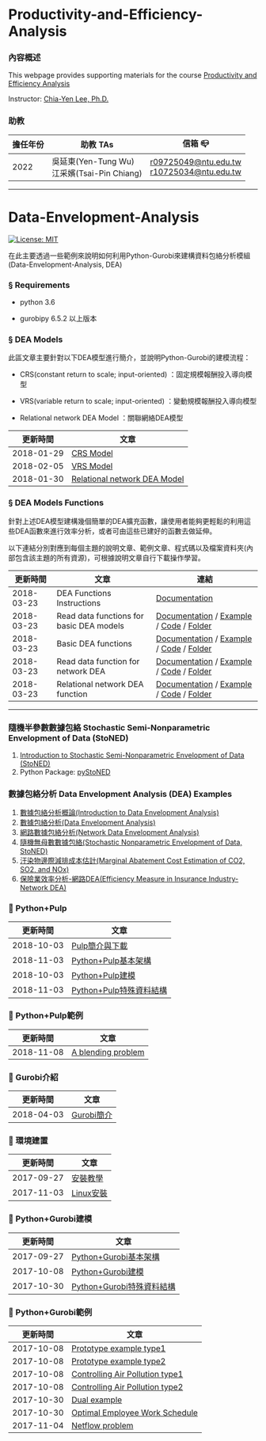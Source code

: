 # Productivity-and-Efficiency-Analysis
### **內容概述**

This webpage provides supporting materials for the course [Productivity and Efficiency Analysis](https://nol.ntu.edu.tw/nol/coursesearch/print_table.php?course_id=725%20U3680&class=&dpt_code=7050&ser_no=41440&semester=110-2&lang=CH)

Instructor: [Chia-Yen Lee, Ph.D.](http://polab.im.ntu.edu.tw/Bio.html)


### **助教**

|擔任年份|助教 TAs|信箱 :mailbox_closed:|
|----|----|----|
|2022|吳延東(Yen-Tung Wu)<br>江采嬪(Tsai-Pin Chiang)|r09725049@ntu.edu.tw<br>r10725034@ntu.edu.tw

----------------------------------------
# Data-Envelopment-Analysis
[![License: MIT](https://img.shields.io/badge/License-MIT-blue.svg)](https://opensource.org/licenses/MIT)<br>

在此主要透過一些範例來說明如何利用Python-Gurobi來建構資料包絡分析模組(Data-Envelopment-Analysis, DEA)

### § Requirements

- python 3.6

- gurobipy 6.5.2 以上版本

### § DEA Models
此區文章主要針對以下DEA模型進行簡介，並說明Python-Gurobi的建模流程：

- CRS(constant return to scale; input-oriented) ：固定規模報酬投入導向模型

- VRS(variable return to scale; input-oriented) ：變動規模報酬投入導向模型

- Relational network DEA Model ：關聯網絡DEA模型

|更新時間|文章|
|---|---|
|2018-01-29|[CRS Model](https://github.com/wurmen/DEA/blob/master/CRS_Model/CRS%20model.md)|
|2018-02-05|[VRS Model](https://github.com/wurmen/DEA/blob/master/VAS_Model/VRS%20model.md)|
|2018-01-30|[Relational network DEA Model](https://github.com/wurmen/DEA/blob/master/Network_DEA/network_dea.md)|

### § DEA Models Functions
針對上述DEA模型建構幾個簡單的DEA擴充函數，讓使用者能夠更輕鬆的利用這些DEA函數來進行效率分析，或者可由這些已建好的函數去做延伸。<br>

以下連結分別對應到每個主題的說明文章、範例文章、程式碼以及檔案資料夾(內部包含該主題的所有資源)，可根據說明文章自行下載操作學習。

|更新時間|文章|連結|
|---|---|---|
|2018-03-23|DEA Functions Instructions|[Documentation](https://github.com/wurmen/DEA/blob/master/Functions/user's%20guide.md)|
|2018-03-23|Read data functions for basic DEA models|[Documentation](https://github.com/wurmen/DEA/blob/master/Functions/read_data_function.md) / [Example](https://github.com/wurmen/DEA/blob/master/Functions/basic_DEA_data%26code/read_data_example.ipynb) / [Code](https://github.com/wurmen/DEA/blob/master/Functions/basic_DEA_data%26code/DEA.py) / [Folder](https://github.com/wurmen/DEA/tree/master/Functions/basic_DEA_data%26code)|
|2018-03-23|Basic DEA functions|[Documentation](https://github.com/wurmen/DEA/blob/master/Functions/basic_dea_functions.md) / [Example](https://github.com/wurmen/DEA/blob/master/Functions/basic_DEA_data%26code/basic_DEA_function.ipynb) / [Code](https://github.com/wurmen/DEA/blob/master/Functions/basic_DEA_data%26code/DEA.py) / [Folder](https://github.com/wurmen/DEA/tree/master/Functions/basic_DEA_data%26code)|
|2018-03-23|Read data function for network DEA|[Documentation](https://github.com/wurmen/DEA/blob/master/Functions/read_data_for_networkDEA.md) / [Example](https://github.com/wurmen/DEA/blob/master/Functions/network_data%26code/Read_data_for_network_DEA_function%20example.ipynb) / [Code](https://github.com/wurmen/DEA/blob/master/Functions/network_data%26code/network_function.py) / [Folder](https://github.com/wurmen/DEA/tree/master/Functions/network_data%26code)|
|2018-03-23|Relational network DEA function|[Documentation](https://github.com/wurmen/DEA/blob/master/Functions/network_DEA_function.md) / [Example](https://github.com/wurmen/DEA/blob/master/Functions/network_data%26code/Network_DEA_function_example.ipynb) / [Code](https://github.com/wurmen/DEA/blob/master/Functions/network_data%26code/network_function.py) / [Folder](https://github.com/wurmen/DEA/tree/master/Functions/network_data%26code)|
--------

### **隨機半參數數據包絡 Stochastic Semi-Nonparametric Envelopment of Data (StoNED)**
1. [Introduction to Stochastic Semi-Nonparametric Envelopment of Data (StoNED)](http://polab.im.ntu.edu.tw/Talk/2015_StoNED.pdf)
2. Python Package: [pyStoNED](https://pystoned.readthedocs.io/en/latest/)

### **數據包絡分析 Data Envelopment Analysis (DEA) Examples**
1. [數據包絡分析概論(Introduction to Data Envelopment Analysis)](https://github.com/gary60405/Data-Envelopment-Analysis-Tutorial)
2. [數據包絡分析(Data Envelopment Analysis)](https://github.com/PO-LAB/Data-Envelopment-Analysis)
3. [網路數據包絡分析(Network Data Envelopment Analysis)](https://github.com/wurmen/DEA/blob/master/Network_DEA/network_dea.md)
4. [隨機無母數數據包絡(Stochastic Nonparametric Envelopment of Data, StoNED)](https://pystoned.readthedocs.io/en/latest/#)
5. [汙染物邊際減排成本估計(Marginal Abatement Cost Estimation of CO2, SO2, and NOx)](https://github.com/JaneChien-42/DSP-Estimation-of-Pollutants)
6. [保險業效率分析-網路DEA(Efficiency Measure in Insurance Industry- Network DEA)](https://github.com/wuyentung/ORA_final_project/blob/main/Efficiency%20Measure%20in%20Insurance%20Industry%20–%20A%20Network%20DEA%20Model.md)

### :triangular_flag_on_post: Python+Pulp
|更新時間|文章|
|---|---|
|2018-10-03|[Pulp簡介與下載](https://github.com/jasonyoyo/python-pulp/blob/master/Pulp%20%E7%B0%A1%E4%BB%8B%E8%88%87%E4%B8%8B%E8%BC%89.md)|
|2018-11-03|[Python+Pulp基本架構](https://github.com/jasonyoyo/python-pulp/blob/master/Python%2BPulp%E5%9F%BA%E6%9C%AC%E6%9E%B6%E6%A7%8B.md)|
|2018-10-03|[Python+Pulp建模](https://github.com/jasonyoyo/python-pulp/blob/master/Python%2BPulp%E5%BB%BA%E6%A8%A1.md)|
|2018-11-03|[Python+Pulp特殊資料結構](https://github.com/jasonyoyo/python-pulp/blob/master/Python%2BPulp%E7%89%B9%E6%AE%8A%E8%B3%87%E6%96%99%E7%B5%90%E6%A7%8B.ipynb)|

### :triangular_flag_on_post: Python+Pulp範例
|更新時間|文章|
|-----|-----|
|2018-11-08|[A blending problem](https://github.com/jasonyoyo/python-pulp/blob/master/A%20blending%20problem.md)|

### :triangular_flag_on_post: Gurobi介紹
|更新時間|文章|
|---|---|
|2018-04-03|[Gurobi簡介](https://github.com/wurmen/Gurobi-Python/blob/master/gurobi_introduction.md)|

### :triangular_flag_on_post: 環境建置
|更新時間|文章|
|-----|-----|
|2017-09-27|[安裝教學](https://github.com/wurmen/Gurobi-Python/blob/master/Installation/%E5%AE%89%E8%A3%9D%E6%95%99%E5%AD%B8.md)|
|2017-11-03|[Linux安裝](https://github.com/PO-LAB/Python-Gurobi/blob/master/Installation/installation-for-linux.md)|

### :triangular_flag_on_post: Python+Gurobi建模
|更新時間|文章|
|-----|-----|
|2017-09-27|[Python+Gurobi基本架構](https://github.com/wurmen/Gurobi-Python/blob/master/python-gurobi%20%20model/Python+Gurobi%E5%9F%BA%E6%9C%AC%E6%9E%B6%E6%A7%8B.md)|
|2017-10-08|[Python+Gurobi建模](https://github.com/wurmen/Gurobi-Python/blob/master/python-gurobi%20%20model/Python+Gurobi%E5%BB%BA%E6%A8%A1.md)|
|2017-10-30|[Python+Gurobi特殊資料結構](https://github.com/wurmen/Gurobi-Python/blob/master/python-gurobi%20%20model/Python%2BGurobi%E7%89%B9%E6%AE%8A%E8%B3%87%E6%96%99%E7%B5%90%E6%A7%8B.ipynb)|

### :triangular_flag_on_post: Python+Gurobi範例
|更新時間|文章|
|-----|-----|
|2017-10-08|[Prototype example type1](https://github.com/wurmen/Gurobi-Python/blob/master/python-gurobi%20%20model/Prototype%20example_type1.md)| 
|2017-10-08|[Prototype example type2](https://github.com/wurmen/Gurobi-Python/blob/master/python-gurobi%20%20model/Prototype%20example_type2.md)|
|2017-10-08|[Controlling Air Pollution type1](https://github.com/wurmen/Gurobi-Python/blob/master/python-gurobi%20%20model/Controlling%20Air%20Pollution_type1.md)|
|2017-10-08|[Controlling Air Pollution type2](https://github.com/wurmen/Gurobi-Python/blob/master/python-gurobi%20%20model/Controlling%20Air%20Pollution_type2.md)|
|2017-10-30|[Dual example](https://github.com/wurmen/Gurobi-Python/blob/master/python-gurobi%20%20model/Dual%20example.md)|
|2017-10-30|[Optimal Employee Work Schedule](https://github.com/wurmen/Gurobi-Python/blob/master/python-gurobi%20%20model/Optimal%20Employee%20Work%20Schedule.md)|
|2017-11-04|[Netflow problem](https://github.com/wurmen/Gurobi-Python/blob/master/python-gurobi%20%20model/Netflow%20problem.md)|

